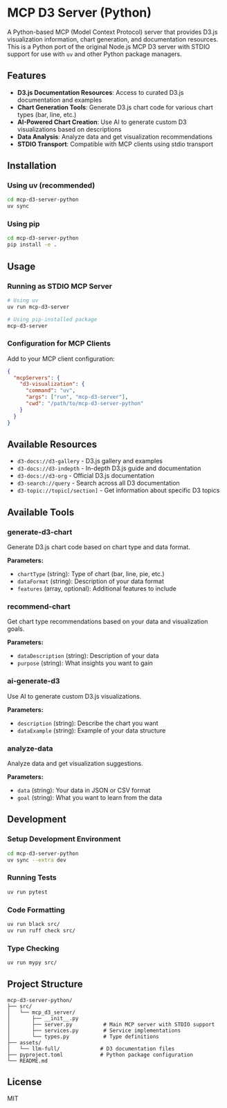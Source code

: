 # MCP D3 Server (Python)

A Python-based MCP (Model Context Protocol) server that provides D3.js visualization information, chart generation, and documentation resources. This is a Python port of the original Node.js MCP D3 server with STDIO support for use with `uv` and other Python package managers.

## Features

- **D3.js Documentation Resources**: Access to curated D3.js documentation and examples
- **Chart Generation Tools**: Generate D3.js chart code for various chart types (bar, line, etc.)
- **AI-Powered Chart Creation**: Use AI to generate custom D3 visualizations based on descriptions
- **Data Analysis**: Analyze data and get visualization recommendations
- **STDIO Transport**: Compatible with MCP clients using stdio transport

## Installation

### Using uv (recommended)

```bash
cd mcp-d3-server-python
uv sync
```

### Using pip

```bash
cd mcp-d3-server-python
pip install -e .
```

## Usage

### Running as STDIO MCP Server

```bash
# Using uv
uv run mcp-d3-server

# Using pip-installed package
mcp-d3-server
```

### Configuration for MCP Clients

Add to your MCP client configuration:

```json
{
  "mcpServers": {
    "d3-visualization": {
      "command": "uv",
      "args": ["run", "mcp-d3-server"],
      "cwd": "/path/to/mcp-d3-server-python"
    }
  }
}
```

## Available Resources

- `d3-docs://d3-gallery` - D3.js gallery and examples
- `d3-docs://d3-indepth` - In-depth D3.js guide and documentation  
- `d3-docs://d3-org` - Official D3.js documentation
- `d3-search://query` - Search across all D3 documentation
- `d3-topic://topic[/section]` - Get information about specific D3 topics

## Available Tools

### generate-d3-chart
Generate D3.js chart code based on chart type and data format.

**Parameters:**
- `chartType` (string): Type of chart (bar, line, pie, etc.)
- `dataFormat` (string): Description of your data format
- `features` (array, optional): Additional features to include

### recommend-chart  
Get chart type recommendations based on your data and visualization goals.

**Parameters:**
- `dataDescription` (string): Description of your data
- `purpose` (string): What insights you want to gain

### ai-generate-d3
Use AI to generate custom D3.js visualizations.

**Parameters:**
- `description` (string): Describe the chart you want
- `dataExample` (string): Example of your data structure

### analyze-data
Analyze data and get visualization suggestions.

**Parameters:**
- `data` (string): Your data in JSON or CSV format
- `goal` (string): What you want to learn from the data

## Development

### Setup Development Environment

```bash
cd mcp-d3-server-python
uv sync --extra dev
```

### Running Tests

```bash
uv run pytest
```

### Code Formatting

```bash
uv run black src/
uv run ruff check src/
```

### Type Checking

```bash  
uv run mypy src/
```

## Project Structure

```
mcp-d3-server-python/
├── src/
│   └── mcp_d3_server/
│       ├── __init__.py
│       ├── server.py          # Main MCP server with STDIO support
│       ├── services.py        # Service implementations
│       └── types.py           # Type definitions
├── assets/
│   └── llm-full/             # D3 documentation files
├── pyproject.toml            # Python package configuration
└── README.md
```

## License

MIT